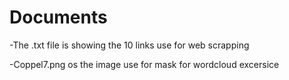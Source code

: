 # Documents

-The .txt file is showing the 10 links use for web scrapping

-Coppel7.png os the image use for mask for wordcloud excersice
